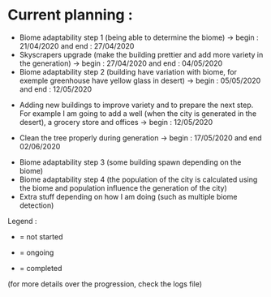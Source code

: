 # Current planning :

* Biome adaptability step 1 (being able to determine the biome) -> begin : 21/04/2020 and end : 27/04/2020
* Skyscrapers upgrade (make the building prettier and add more variety in the generation) -> begin : 27/04/2020 and end : 04/05/2020 
* Biome adaptability step 2 (building have variation with biome, for exemple greenhouse have yellow glass in desert) -> begin : 05/05/2020 and end : 12/05/2020
+ Adding new buildings to improve variety and to prepare the next step. For example I am going to add a well (when the city is generated in the desert), a grocery store and offices -> begin : 12/05/2020
* Clean the tree properly during generation -> begin : 17/05/2020 and end 02/06/2020
- Biome adaptability step 3 (some building spawn depending on the biome)
- Biome adaptability step 4 (the population of the city is calculated using the biome and population influence the generation of the city)
- Extra stuff depending on how I am doing (such as multiple biome detection)

Legend : 
- = not started
+ = ongoing
* = completed

(for more details over the progression, check the logs file) 